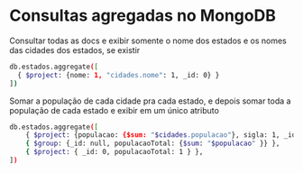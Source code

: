 # Consultas agregadas no MongoDB

Consultar todas as docs e exibir somente o nome dos estados e os nomes
das cidades dos estados, se existir

```bash
db.estados.aggregate([
  { $project: {nome: 1, "cidades.nome": 1, _id: 0} }
])
```

Somar a população de cada cidade pra cada estado, e depois somar toda a
população de cada estado e exibir em um único atributo

```bash
db.estados.aggregate([
    { $project: {populacao: {$sum: "$cidades.populacao"}, sigla: 1, _id: 0} },
    { $group: {_id: null, populacaoTotal: {$sum: "$populacao" }} },
    { $project: { _id: 0, populacaoTotal: 1 } },
])
```
